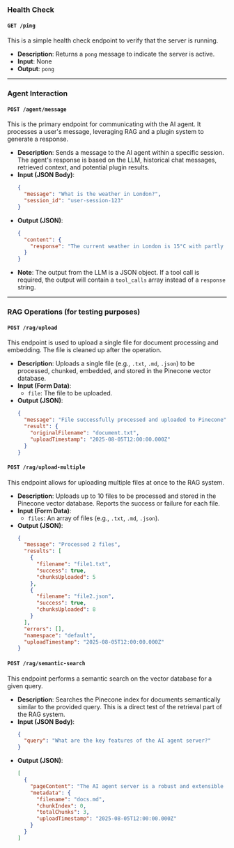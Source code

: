 ### Health Check

#### `GET /ping`

This is a simple health check endpoint to verify that the server is running.

- **Description**: Returns a `pong` message to indicate the server is active.
- **Input**: None
- **Output**: `pong`

---

### Agent Interaction

#### `POST /agent/message`

This is the primary endpoint for communicating with the AI agent. It processes a user's message, leveraging RAG and a plugin system to generate a response.

- **Description**: Sends a message to the AI agent within a specific session. The agent's response is based on the LLM, historical chat messages, retrieved context, and potential plugin results.
- **Input (JSON Body)**:
  ```json
  {
    "message": "What is the weather in London?",
    "session_id": "user-session-123"
  }
  ```
- **Output (JSON)**:
  ```json
  {
    "content": {
      "response": "The current weather in London is 15°C with partly cloudy skies."
    }
  }
  ```
- **Note**: The output from the LLM is a JSON object. If a tool call is required, the output will contain a `tool_calls` array instead of a `response` string.

---

### RAG Operations (for testing purposes)

#### `POST /rag/upload`

This endpoint is used to upload a single file for document processing and embedding. The file is cleaned up after the operation.

- **Description**: Uploads a single file (e.g., `.txt`, `.md`, `.json`) to be processed, chunked, embedded, and stored in the Pinecone vector database.
- **Input (Form Data)**:
  - `file`: The file to be uploaded.
- **Output (JSON)**:
  ```json
  {
    "message": "File successfully processed and uploaded to Pinecone",
    "result": {
      "originalFilename": "document.txt",
      "uploadTimestamp": "2025-08-05T12:00:00.000Z"
    }
  }
  ```

#### `POST /rag/upload-multiple`

This endpoint allows for uploading multiple files at once to the RAG system.

- **Description**: Uploads up to 10 files to be processed and stored in the Pinecone vector database. Reports the success or failure for each file.
- **Input (Form Data)**:
  - `files`: An array of files (e.g., `.txt`, `.md`, `.json`).
- **Output (JSON)**:
  ```json
  {
    "message": "Processed 2 files",
    "results": [
      {
        "filename": "file1.txt",
        "success": true,
        "chunksUploaded": 5
      },
      {
        "filename": "file2.json",
        "success": true,
        "chunksUploaded": 8
      }
    ],
    "errors": [],
    "namespace": "default",
    "uploadTimestamp": "2025-08-05T12:00:00.000Z"
  }
  ```

#### `POST /rag/semantic-search`

This endpoint performs a semantic search on the vector database for a given query.

- **Description**: Searches the Pinecone index for documents semantically similar to the provided query. This is a direct test of the retrieval part of the RAG system.
- **Input (JSON Body)**:
  ```json
  {
    "query": "What are the key features of the AI agent server?"
  }
  ```
- **Output (JSON)**:
  ```json
  [
    {
      "pageContent": "The AI agent server is a robust and extensible backend...",
      "metadata": {
        "filename": "docs.md",
        "chunkIndex": 0,
        "totalChunks": 3,
        "uploadTimestamp": "2025-08-05T12:00:00.000Z"
      }
    }
  ]
  ```
